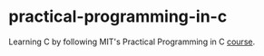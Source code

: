 # practical-programming-in-c
Learning C by following MIT's Practical Programming in C [course](https://ocw.mit.edu/courses/6-087-practical-programming-in-c-january-iap-2010/).
